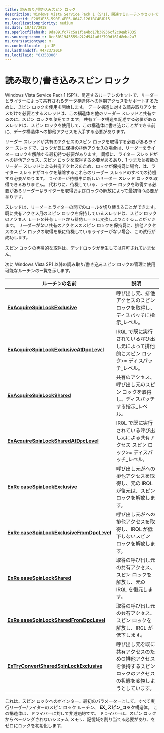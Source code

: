 ```yaml
---
title: 読み取り/書き込みスピン ロック
description: Windows Vista Service Pack 1 (SP1)、関連するルーチンのセットで、リーダーとライターによって共有されるデータ構造体への同期アクセスをサポートするために、スピン ロックを使用を開始します。
ms.assetid: E2853F35-590E-4EF5-8647-1261BC4B8D15
ms.localizationpriority: medium
ms.date: 10/17/2018
ms.openlocfilehash: 9da891fc77c5a1f3a4bd17b36936cf2c9eab7035
ms.sourcegitcommit: 0cc5051945559a242d941a6f2799d161d8eba2a7
ms.translationtype: MT
ms.contentlocale: ja-JP
ms.lasthandoff: 04/23/2019
ms.locfileid: "63353306"
---
```

# <a name="readerwriter-spin-locks"></a>読み取り/書き込みスピン ロック


Windows Vista Service Pack 1 (SP1)、関連するルーチンのセットで、リーダーとライターによって共有されるデータ構造体への同期アクセスをサポートするために、スピン ロックを使用を開始します。 データ構造に対する読み取りアクセスだけを必要とするスレッドは、この構造体を他のリーダー スレッドと共有するのに、スピン ロックを使用できます。 共有データ構造を記述する必要があるスレッドは、スピン ロックを使用して、この構造体に書き込むことができる前に、データ構造体への排他アクセスを入手する必要があります。

リーダー スレッドが共有のアクセスのスピン ロックを取得する必要があるライター スレッドで、ロックが既に保持の排他アクセスの場合は、リーダーをライター ロックを解除する最初待つ必要があります。 同様に、ライター スレッドがへの排他アクセス、スピン ロックを取得する必要があるあり、1 つまたは複数のリーダー スレッドによる共有アクセスのため、ロックが保持既に場合、は、ライター スレッドがロックを解除するこれらのリーダー スレッドのすべての待機する必要があります。 ライターが待機中に新しいリーダー スレッド ロックを取得できるありません。 代わりに、待機している、ライター ロックを取得する必要があるリーダーはライターを取得およびロックの解放によって最初待つ必要があります。

スレッドは、リーダーとライターの間でのロールを切り替えることができます。 既に共有アクセス用のスピン ロックを保持しているスレッドは、スピン ロックのアクセス モードを共有モードから排他モードに変換しようとすることができます。 リーダーがない共有のアクセスのスピン ロックを保持既に、排他アクセスのスピン ロックの取得を既に待機しているライターがない場合、この試行が成功します。

スピン ロックの再帰的な取得は、デッドロックが発生しては許可されていません。

次に Windows Vista SP1 以降の読み取り/書き込みスピン ロックの管理に使用可能なルーチンの一覧を示します。

| ルーチンの名前                                                                                | 説明                                                                                                           |
|---------------------------------------------------------------------------------------------|-----------------------------------------------------------------------------------------------------------------------|
| [**ExAcquireSpinLockExclusive**](https://msdn.microsoft.com/library/windows/hardware/hh451007)                         | 呼び出し元、排他アクセスのスピン ロックを取得し、ディスパッチに指示\_レベル。                      |
| [**ExAcquireSpinLockExclusiveAtDpcLevel**](https://msdn.microsoft.com/library/windows/hardware/hh451009)    | IRQL で既に実行されている呼び出し元によって排他的にスピン ロック&gt;= ディスパッチ\_レベル。          |
| [**ExAcquireSpinLockShared**](https://msdn.microsoft.com/library/windows/hardware/hh451053)                               | 共有のアクセス、呼び出し元のスピン ロックを取得し、ディスパッチする指示\_レベル。                         |
| [**ExAcquireSpinLockSharedAtDpcLevel**](https://msdn.microsoft.com/library/windows/hardware/hh451055)           | IRQL で既に実行されている呼び出し元による共有アクセス スピン ロック&gt;= ディスパッチ\_レベル。             |
| [**ExReleaseSpinLockExclusive**](https://msdn.microsoft.com/library/windows/hardware/hh451061)                        | 呼び出し元がへの排他アクセスを取得し、元の IRQL が復元は、スピン ロックを解放します。                   |
| [**ExReleaseSpinLockExclusiveFromDpcLevel**](https://msdn.microsoft.com/library/windows/hardware/hh451058) | 呼び出し元がへの排他アクセスを取得し、IRQL が低下しないスピン ロックを解放します。                      |
| [**ExReleaseSpinLockShared**](https://msdn.microsoft.com/library/windows/hardware/hh451067)                              | 取得の呼び出し元の共有アクセス、スピン ロックを解放し、元の IRQL を復元します。                      |
| [**ExReleaseSpinLockSharedFromDpcLevel**](https://msdn.microsoft.com/library/windows/hardware/hh451064)      | 取得の呼び出し元の共有アクセス、スピン ロックを解放し、IRQL が低下します。                         |
| [**ExTryConvertSharedSpinLockExclusive**](https://msdn.microsoft.com/library/windows/hardware/hh451070)      | 呼び出し元を既に共有アクセスのための排他アクセスを保持するスピン ロックのアクセスの状態を変換しようとしています。 |

 

これは、スピン ロックへのポインター、最初のパラメーターとして、すべて実行リーダー/ライターのスピン ロック ルーチン、 **EX\_スピン\_ロック**構造体。 この構造体は、ドライバーに対して非透過的です。 ドライバーは、スピン ロックからページングされないシステム メモリ、記憶域を割り当てる必要があり、をゼロにロックを初期化します。

 

 




